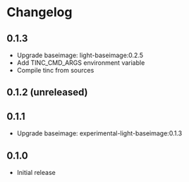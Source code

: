 # Changelog

## 0.1.3
  - Upgrade baseimage: light-baseimage:0.2.5
  - Add TINC_CMD_ARGS environment variable
  - Compile tinc from sources

## 0.1.2 (unreleased)

## 0.1.1
  - Upgrade baseimage: experimental-light-baseimage:0.1.3

## 0.1.0
  - Initial release
